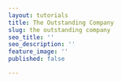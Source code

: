```yaml
---
layout: tutorials
title: The Outstanding Company
slug: the outstanding company
seo_title: ''
seo_description: ''
feature_image: ''
published: false

---
```

